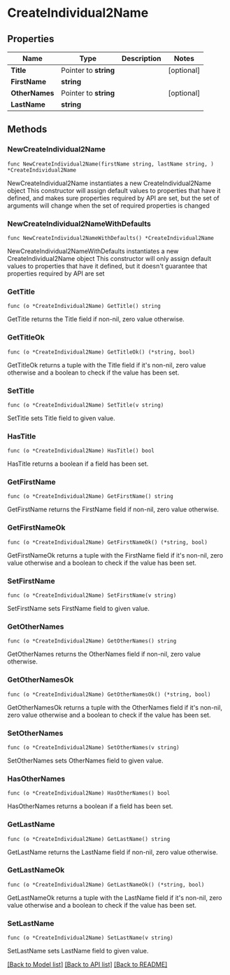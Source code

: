 # CreateIndividual2Name

## Properties

Name | Type | Description | Notes
------------ | ------------- | ------------- | -------------
**Title** | Pointer to **string** |  | [optional] 
**FirstName** | **string** |  | 
**OtherNames** | Pointer to **string** |  | [optional] 
**LastName** | **string** |  | 

## Methods

### NewCreateIndividual2Name

`func NewCreateIndividual2Name(firstName string, lastName string, ) *CreateIndividual2Name`

NewCreateIndividual2Name instantiates a new CreateIndividual2Name object
This constructor will assign default values to properties that have it defined,
and makes sure properties required by API are set, but the set of arguments
will change when the set of required properties is changed

### NewCreateIndividual2NameWithDefaults

`func NewCreateIndividual2NameWithDefaults() *CreateIndividual2Name`

NewCreateIndividual2NameWithDefaults instantiates a new CreateIndividual2Name object
This constructor will only assign default values to properties that have it defined,
but it doesn't guarantee that properties required by API are set

### GetTitle

`func (o *CreateIndividual2Name) GetTitle() string`

GetTitle returns the Title field if non-nil, zero value otherwise.

### GetTitleOk

`func (o *CreateIndividual2Name) GetTitleOk() (*string, bool)`

GetTitleOk returns a tuple with the Title field if it's non-nil, zero value otherwise
and a boolean to check if the value has been set.

### SetTitle

`func (o *CreateIndividual2Name) SetTitle(v string)`

SetTitle sets Title field to given value.

### HasTitle

`func (o *CreateIndividual2Name) HasTitle() bool`

HasTitle returns a boolean if a field has been set.

### GetFirstName

`func (o *CreateIndividual2Name) GetFirstName() string`

GetFirstName returns the FirstName field if non-nil, zero value otherwise.

### GetFirstNameOk

`func (o *CreateIndividual2Name) GetFirstNameOk() (*string, bool)`

GetFirstNameOk returns a tuple with the FirstName field if it's non-nil, zero value otherwise
and a boolean to check if the value has been set.

### SetFirstName

`func (o *CreateIndividual2Name) SetFirstName(v string)`

SetFirstName sets FirstName field to given value.


### GetOtherNames

`func (o *CreateIndividual2Name) GetOtherNames() string`

GetOtherNames returns the OtherNames field if non-nil, zero value otherwise.

### GetOtherNamesOk

`func (o *CreateIndividual2Name) GetOtherNamesOk() (*string, bool)`

GetOtherNamesOk returns a tuple with the OtherNames field if it's non-nil, zero value otherwise
and a boolean to check if the value has been set.

### SetOtherNames

`func (o *CreateIndividual2Name) SetOtherNames(v string)`

SetOtherNames sets OtherNames field to given value.

### HasOtherNames

`func (o *CreateIndividual2Name) HasOtherNames() bool`

HasOtherNames returns a boolean if a field has been set.

### GetLastName

`func (o *CreateIndividual2Name) GetLastName() string`

GetLastName returns the LastName field if non-nil, zero value otherwise.

### GetLastNameOk

`func (o *CreateIndividual2Name) GetLastNameOk() (*string, bool)`

GetLastNameOk returns a tuple with the LastName field if it's non-nil, zero value otherwise
and a boolean to check if the value has been set.

### SetLastName

`func (o *CreateIndividual2Name) SetLastName(v string)`

SetLastName sets LastName field to given value.



[[Back to Model list]](../README.md#documentation-for-models) [[Back to API list]](../README.md#documentation-for-api-endpoints) [[Back to README]](../README.md)


